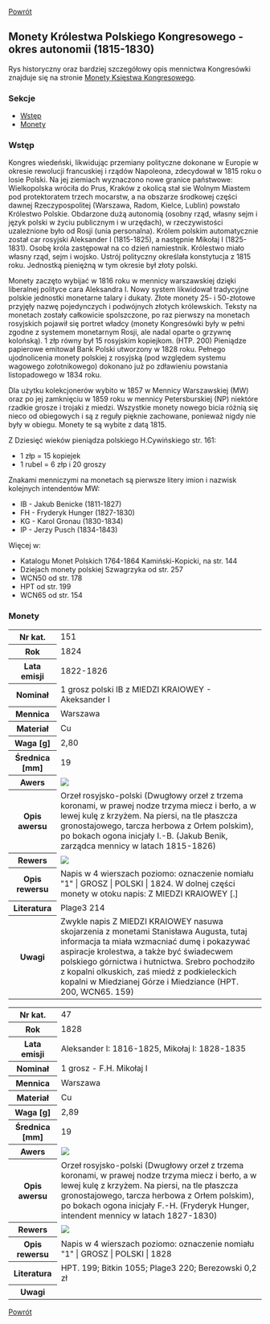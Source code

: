 [Powrót](../)


## Monety Królestwa Polskiego Kongresowego - okres autonomii (1815-1830)

Rys historyczny oraz bardziej szczegółowy opis mennictwa Kongresówki znajduje się na stronie [Monety Księstwa Kongresowego](https://pl.wikipedia.org/wiki/Monety_Kr%C3%B3lestwa_Kongresowego).

### Sekcje
- [Wstęp](#m1)
- [Monety](#m2)


<a id='m1'></a>
### Wstęp
Kongres wiedeński, likwidując przemiany polityczne dokonane w Europie w okresie rewolucji francuskiej i rządów Napoleona, zdecydował w 1815 roku o losie Polski. Na jej ziemiach wyznaczono nowe granice państwowe: Wielkopolska wróciła do Prus, Kraków z okolicą stał sie Wolnym Miastem pod protektoratem trzech mocarstw, a na obszarze środkowej części dawnej Rzeczypospolitej (Warszawa, Radom, Kielce, Lublin) powstało Królestwo Polskie. Obdarzone dużą autonomią (osobny rząd, własny sejm i język polski w życiu publicznym i w urzędach), w rzeczywistości uzależnione było od Rosji (unia personalna). Królem polskim automatycznie został car rosyjski Aleksander I (1815-1825), a następnie Mikołaj I (1825-1831). Osobę króla zastępował na co dzień namiestnik. Królestwo miało własny rząd, sejm i wojsko. Ustrój polityczny określała konstytucja z 1815 roku. Jednostką pieniężną w tym okresie był złoty polski.

Monety zaczęto wybijać w 1816 roku w mennicy warszawskiej dzięki liberalnej polityce cara Aleksandra I. Nowy system likwidował tradycyjne polskie jednostki monetarne talary i dukaty. Złote monety 25- i 50-złotowe przyjęły nazwę pojedynczych i podwójnych złotych królewskich. Teksty na monetach zostały całkowicie spolszczone, po raz pierwszy na monetach rosyjskich pojawił się portret władcy (monety Kongresówki były w pełni zgodne z systemem monetarnym Rosji, ale nadal oparte o grzywnę kolońską). 1 złp równy był 15 rosyjskim kopiejkom. (HTP. 200) Pieniądze papierowe emitował Bank Polski utworzony w 1828 roku. Pełnego ujodnolicenia monety polskiej z rosyjską (pod względem systemu wagowego zołotnikowego) dokonano już po zdławieniu powstania listopadowego w 1834 roku.

Dla użytku kolekcjonerów wybito w 1857 w Mennicy Warszawskiej (MW) oraz po jej zamknięciu w 1859 roku w mennicy Petersburskiej (NP) niektóre rzadkie grosze i trojaki z miedzi. Wszystkie monety nowego bicia różnią się nieco od obiegowych i są z reguły pięknie zachowane, ponieważ nigdy nie były w obiegu. Monety te są wybite z datą 1815.

Z Dziesięć wieków pieniądza polskiego H.Cywińskiego str. 161:
- 1 złp = 15 kopiejek
- 1 rubel = 6 złp i 20 groszy

Znakami menniczymi na monetach są pierwsze litery imion i nazwisk kolejnych intendentów MW:
- IB - Jakub Benicke (1811-1827)
- FH - Fryderyk Hunger (1827-1830)
- KG - Karol Gronau (1830-1834)
- IP - Jerzy Pusch (1834-1843)

Więcej w:
- Katalogu Monet Polskich 1764-1864 Kamiński-Kopicki, na str. 144
- Dziejach monety polskiej Szwagrzyka od str. 257
- WCN50 od str. 178 
- HPT od str. 199
- WCN65 od str. 154


<a id='m2'></a>
### Monety

<table class="center">
  <tr>
    <th>Nr kat.</th>
    <td>151</td>
  </tr>
  <tr>
    <th>Rok</th>
    <td>1824</td>
  </tr>
  <tr>
    <th>Lata emisji</th>
    <td>1822-1826</td>
  </tr>
  <tr>
    <th>Nominał</th>
    <td>1 grosz polski IB z MIEDZI KRAIOWEY - Akeksander I</td>
  </tr>
  <tr>
    <th>Mennica</th>
    <td>Warszawa</td>
  </tr>
  <tr>
    <th>Materiał</th>
    <td>Cu</td>
  </tr>
  <tr>
    <th>Waga [g]</th>
    <td>2,80</td>
  </tr>
  <tr>
    <th>Średnica [mm]</th>
    <td>19</td>
  </tr>
  <tr>
    <th>Awers</th>
    <td><img src="images/0151 - 1824 - 1 grosz polski - Alexander I - awers.jpg"/></td>
  </tr>
  <tr>
    <th>Opis awersu</th>
    <td>Orzeł rosyjsko-polski (Dwugłowy orzeł z trzema koronami, w prawej nodze trzyma miecz i berło, a w lewej kulę z krzyżem. Na piersi, na tle płaszcza gronostajowego, tarcza herbowa z Orłem polskim), po bokach ogona inicjały I.-B. (Jakub Benik, zarządca mennicy w latach 1815-1826)</td>
  </tr>
  <tr>
    <th>Rewers</th>
    <td><img src="images/0151 - 1824 - 1 grosz polski - Alexander I - rewers.jpg"/></td>
  </tr>
  <tr>
    <th>Opis rewersu</th>
    <td>Napis w 4 wierszach poziomo: oznaczenie nomiału "1" | GROSZ | POLSKI | 1824. W dolnej części monety w otoku napis: Z MIEDZI KRAIOWEY [.]</td>
  </tr>
  <tr>
    <th>Literatura</th>
    <td>Plage3 214</td>
  </tr>
  <tr>
    <th>Uwagi</th>
    <td>Zwykle napis Z MIEDZI KRAIOWEY nasuwa skojarzenia z monetami Stanisława Augusta, tutaj informacja ta miała wzmacniać dumę i pokazywać aspiracje krolestwa, a także być świadecwem polskiego górnictwa i hutnictwa. Srebro pochodziło z kopalni olkuskich, zaś miedź z podkieleckich kopalni w Miedzianej Górze i Miedziance (HPT. 200, WCN65. 159)</td>
  </tr>
</table>

<table class="center">
  <tr>
    <th>Nr kat.</th>
    <td>47</td>
  </tr>
  <tr>
    <th>Rok</th>
    <td>1828</td>
  </tr>
  <tr>
    <th>Lata emisji</th>
    <td>Aleksander I: 1816-1825, Mikołaj I: 1828-1835</td>
  </tr>
  <tr>
    <th>Nominał</th>
    <td>1 grosz - F.H. Mikołaj I</td>
  </tr>
  <tr>
    <th>Mennica</th>
    <td>Warszawa</td>
  </tr>
  <tr>
    <th>Materiał</th>
    <td>Cu</td>
  </tr>
  <tr>
    <th>Waga [g]</th>
    <td>2,89</td>
  </tr>
  <tr>
    <th>Średnica [mm]</th>
    <td>19</td>
  </tr>
  <tr>
    <th>Awers</th>
    <td><img src="images/0047 - 1828 - 1 grosz polski - Krolestwo Polskie - awers.jpg"/></td>
  </tr>
  <tr>
    <th>Opis awersu</th>
    <td>Orzeł rosyjsko-polski (Dwugłowy orzeł z trzema koronami, w prawej nodze trzyma miecz i berło, a w lewej kulę z krzyżem. Na piersi, na tle płaszcza gronostajowego, tarcza herbowa z Orłem polskim), po bokach ogona inicjały F.-H. (Fryderyk Hunger, intendent mennicy w latach 1827-1830)</td>
  </tr>
  <tr>
    <th>Rewers</th>
    <td><img src="images/0047 - 1828 - 1 grosz polski - Krolestwo Polskie - rewers.jpg"/></td>
  </tr>
  <tr>
    <th>Opis rewersu</th>
    <td>Napis w 4 wierszach poziomo: oznaczenie nomiału "1" | GROSZ | POLSKI | 1828</td>
  </tr>
  <tr>
    <th>Literatura</th>
    <td>HPT. 199; Bitkin 1055; Plage3 220; Berezowski 0,2 zł</td>
  </tr>
  <tr>
    <th>Uwagi</th>
    <td></td>
  </tr>
</table>


[Powrót](../)